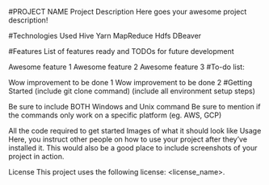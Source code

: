 #PROJECT NAME
Project Description
Here goes your awesome project description!

#Technologies Used
Hive 
Yarn 
MapReduce
Hdfs 
DBeaver

#Features
List of features ready and TODOs for future development

Awesome feature 1
Awesome feature 2
Awesome feature 3
#To-do list:


Wow improvement to be done 1
Wow improvement to be done 2
#Getting Started
(include git clone command) (include all environment setup steps)

Be sure to include BOTH Windows and Unix command
Be sure to mention if the commands only work on a specific platform (eg. AWS, GCP)

All the code required to get started
Images of what it should look like
Usage
Here, you instruct other people on how to use your project after they’ve installed it. This would also be a good place to include screenshots of your project in action.

License
This project uses the following license: <license_name>.


